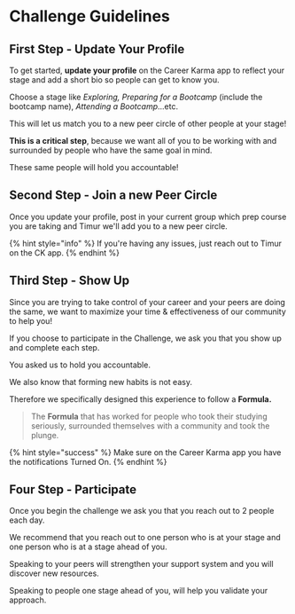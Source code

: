 # Challenge Guidelines

## First Step - Update Your Profile

To get started, **update your profile** on the Career Karma app to reflect your stage and add a short bio so people can get to know you. 

Choose a stage like _Exploring, Preparing for a Bootcamp_ \(include the bootcamp name\), _Attending a Bootcamp_...etc. 

This will let us match you to a new peer circle of other people at your stage!

**This is a critical step**, because we want all of you to be working with and surrounded by people who have the same goal in mind. 

These same people will hold you accountable!

## Second Step - Join a new Peer Circle

Once you update your profile, post in your current group which prep course you are taking and Timur we'll add you to a new peer circle. 

{% hint style="info" %}
If you're having any issues, just reach out to Timur on the CK app. 
{% endhint %}

## Third Step - Show Up

Since you are trying to take control of your career and your peers are doing the same, we want to maximize your time & effectiveness of our community to help you!

If you choose to participate in the Challenge, we ask you that you show up and complete each step. 

You asked us to hold you accountable. 

We also know that forming new habits is not easy. 

Therefore we specifically designed this experience to follow a **Formula.** 

> The **Formula** that has worked for people who took their studying seriously, surrounded themselves with a community and took the plunge.

{% hint style="success" %}
Make sure on the Career Karma app you have the notifications Turned On. 
{% endhint %}

## Four Step - Participate

Once you begin the challenge we ask you that you reach out to 2 people each day. 

We recommend that you reach out to one person who is at your stage and one person who is at a stage ahead of you. 

Speaking to your peers will strengthen your support system and you will discover new resources.

Speaking to people one stage ahead of you, will help you validate your approach. 

